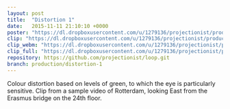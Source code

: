 ```yaml
---
layout: post
title:  "Distortion 1"
date:   2015-11-11 21:10:10 +0000
poster: "https://dl.dropboxusercontent.com/u/1279136/projectionist/productions/distortion-1/poster.png"
clip: "https://dl.dropboxusercontent.com/u/1279136/projectionist/productions/distortion-1/clip600.mp4"
clip_webm: "https://dl.dropboxusercontent.com/u/1279136/projectionist/productions/distortion-1/clip600.webm"
clip_full: "https://dl.dropboxusercontent.com/u/1279136/projectionist/productions/distortion-1/original.mov"
repository: https://github.com/projectionist/loop.git
branch: production/distortion-1
---
```


Colour distortion based on levels of green, to which the eye is particularly sensitive. Clip from a sample video of Rotterdam, looking East from the Erasmus bridge on the 24th floor.
